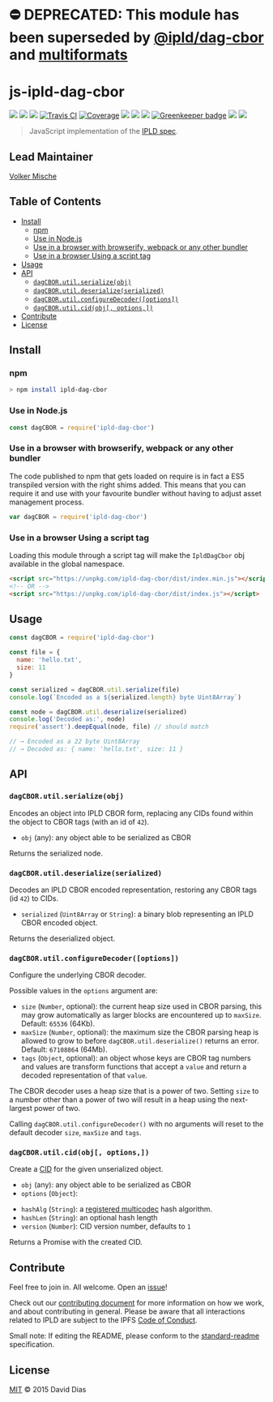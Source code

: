 ⛔️ DEPRECATED: This module has been superseded by [@ipld/dag-cbor](https://github.com/ipld/js-dag-cbor) and [multiformats](https://github.com/multiformats/js-multiformats) <!-- omit in toc -->
======

# js-ipld-dag-cbor <!-- omit in toc -->

[![](https://img.shields.io/badge/made%20by-Protocol%20Labs-blue.svg?style=flat-square)](http://ipn.io)
[![](https://img.shields.io/badge/project-IPLD-blue.svg?style=flat-square)](http://github.com/ipld/ipld)
[![](https://img.shields.io/badge/freenode-%23ipfs-blue.svg?style=flat-square)](http://webchat.freenode.net/?channels=%23ipfs)
[![Travis CI](https://flat.badgen.net/travis/ipld/js-ipld-dag-cbor)](https://travis-ci.com/ipld/js-ipld-dag-cbor)
[![Coverage](https://coveralls.io/repos/github/ipld/js-ipld-dag-cbor/badge.svg?branch=master)](https://coveralls.io/github/ipld/js-ipld-dag-cbor?branch=master)
[![](https://img.shields.io/badge/standard--readme-OK-green.svg?style=flat-square)](https://github.com/RichardLitt/standard-readme)
[![](https://david-dm.org/ipld/js-ipld-dag-cbor.svg?style=flat-square)](https://david-dm.org/ipld/js-ipld-dag-cbor)
[![](https://img.shields.io/badge/code%20style-standard-brightgreen.svg?style=flat-square)](https://github.com/feross/standard)
[![Greenkeeper badge](https://badges.greenkeeper.io/ipld/js-ipld-dag-cbor.svg)](https://greenkeeper.io/)
![](https://img.shields.io/badge/npm-%3E%3D3.0.0-orange.svg?style=flat-square)
![](https://img.shields.io/badge/Node.js-%3E%3D6.0.0-orange.svg?style=flat-square)

> JavaScript implementation of the [IPLD spec](https://github.com/ipfs/specs/tree/master/ipld).

## Lead Maintainer <!-- omit in toc -->

[Volker Mische](https://github.com/vmx)

## Table of Contents <!-- omit in toc -->

- [Install](#install)
  - [npm](#npm)
  - [Use in Node.js](#use-in-nodejs)
  - [Use in a browser with browserify, webpack or any other bundler](#use-in-a-browser-with-browserify-webpack-or-any-other-bundler)
  - [Use in a browser Using a script tag](#use-in-a-browser-using-a-script-tag)
- [Usage](#usage)
- [API](#api)
  - [`dagCBOR.util.serialize(obj)`](#dagcborutilserializeobj)
  - [`dagCBOR.util.deserialize(serialized)`](#dagcborutildeserializeserialized)
  - [`dagCBOR.util.configureDecoder([options])`](#dagcborutilconfiguredecoderoptions)
  - [`dagCBOR.util.cid(obj[, options,])`](#dagcborutilcidobj-options)
- [Contribute](#contribute)
- [License](#license)

## Install

### npm

```sh
> npm install ipld-dag-cbor
```

### Use in Node.js

```JavaScript
const dagCBOR = require('ipld-dag-cbor')
```

### Use in a browser with browserify, webpack or any other bundler

The code published to npm that gets loaded on require is in fact a ES5 transpiled version with the right shims added. This means that you can require it and use with your favourite bundler without having to adjust asset management process.

```JavaScript
var dagCBOR = require('ipld-dag-cbor')
```

### Use in a browser Using a script tag

Loading this module through a script tag will make the `IpldDagCbor` obj available in the global namespace.

```html
<script src="https://unpkg.com/ipld-dag-cbor/dist/index.min.js"></script>
<!-- OR -->
<script src="https://unpkg.com/ipld-dag-cbor/dist/index.js"></script>
```

## Usage

```JavaScript
const dagCBOR = require('ipld-dag-cbor')

const file = {
  name: 'hello.txt',
  size: 11
}

const serialized = dagCBOR.util.serialize(file)
console.log(`Encoded as a ${serialized.length} byte Uint8Array`)

const node = dagCBOR.util.deserialize(serialized)
console.log('Decoded as:', node)
require('assert').deepEqual(node, file) // should match

// → Encoded as a 22 byte Uint8Array
// → Decoded as: { name: 'hello.txt', size: 11 }
```

## API

### `dagCBOR.util.serialize(obj)`

Encodes an object into IPLD CBOR form, replacing any CIDs found within the object to CBOR tags (with an id of `42`).

 - `obj` (any): any object able to be serialized as CBOR

Returns the serialized node.

### `dagCBOR.util.deserialize(serialized)`

 Decodes an IPLD CBOR encoded representation, restoring any CBOR tags (id `42`) to CIDs.

  - `serialized` (`Uint8Array` or `String`): a binary blob representing an IPLD CBOR encoded object.

Returns the deserialized object.

### `dagCBOR.util.configureDecoder([options])`

Configure the underlying CBOR decoder.

Possible values in the `options` argument are:

 - `size` (`Number`, optional): the current heap size used in CBOR parsing, this may grow automatically as larger blocks are encountered up to `maxSize`. Default: `65536` (64Kb).
 - `maxSize` (`Number`, optional): the maximum size the CBOR parsing heap is allowed to grow to before `dagCBOR.util.deserialize()` returns an error. Default: `67108864` (64Mb).
 - `tags` (`Object`, optional): an object whose keys are CBOR tag numbers and values are transform functions that accept a `value` and return a decoded representation of that `value`.

 The CBOR decoder uses a heap size that is a power of two. Setting `size` to a number other than a power of two will result in a heap using the next-largest power of two.

 Calling `dagCBOR.util.configureDecoder()` with no arguments will reset to the default decoder `size`, `maxSize` and `tags`.

### `dagCBOR.util.cid(obj[, options,])`

Create a [CID](https://github.com/multiformats/js-cid) for the given unserialized object.

 - `obj` (any): any object able to be serialized as CBOR
 - `options` (`Object`):
  * `hashAlg` (`String`): a [registered multicodec](https://github.com/multiformats/multicodec/blob/master/table.csv) hash algorithm.
  * `hashLen` (`String`): an optional hash length
  * `version` (`Number`): CID version number, defaults to `1`

Returns a Promise with the created CID.

## Contribute

Feel free to join in. All welcome. Open an [issue](https://github.com/ipld/js-ipld-dag-cbor/issues)!

Check out our [contributing document](https://github.com/ipld/ipld/blob/master/contributing.md) for more information on how we work, and about contributing in general. Please be aware that all interactions related to IPLD are subject to the IPFS [Code of Conduct](https://github.com/ipfs/community/blob/master/code-of-conduct.md).

Small note: If editing the README, please conform to the [standard-readme](https://github.com/RichardLitt/standard-readme) specification.

## License

[MIT](LICENSE) © 2015 David Dias
